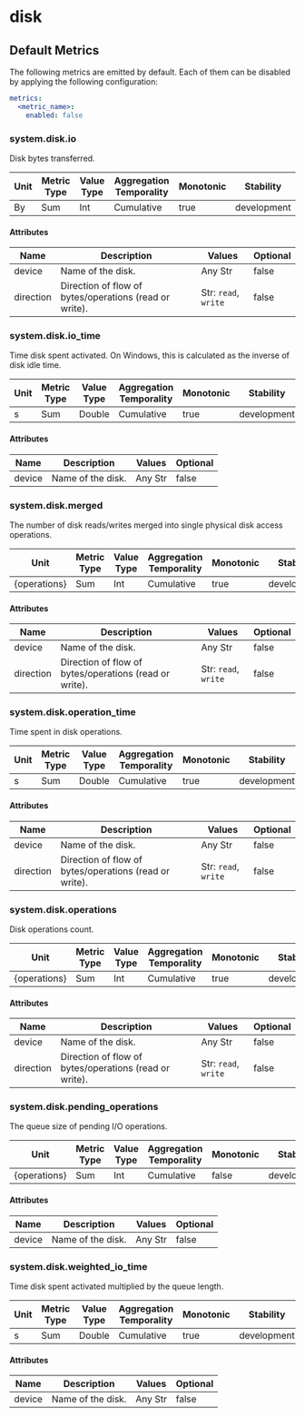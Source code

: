 [comment]: <> (Code generated by mdatagen. DO NOT EDIT.)

# disk

## Default Metrics

The following metrics are emitted by default. Each of them can be disabled by applying the following configuration:

```yaml
metrics:
  <metric_name>:
    enabled: false
```

### system.disk.io

Disk bytes transferred.

| Unit | Metric Type | Value Type | Aggregation Temporality | Monotonic | Stability |
| ---- | ----------- | ---------- | ----------------------- | --------- | --------- |
| By | Sum | Int | Cumulative | true | development |

#### Attributes

| Name | Description | Values | Optional |
| ---- | ----------- | ------ | -------- |
| device | Name of the disk. | Any Str | false |
| direction | Direction of flow of bytes/operations (read or write). | Str: ``read``, ``write`` | false |

### system.disk.io_time

Time disk spent activated. On Windows, this is calculated as the inverse of disk idle time.

| Unit | Metric Type | Value Type | Aggregation Temporality | Monotonic | Stability |
| ---- | ----------- | ---------- | ----------------------- | --------- | --------- |
| s | Sum | Double | Cumulative | true | development |

#### Attributes

| Name | Description | Values | Optional |
| ---- | ----------- | ------ | -------- |
| device | Name of the disk. | Any Str | false |

### system.disk.merged

The number of disk reads/writes merged into single physical disk access operations.

| Unit | Metric Type | Value Type | Aggregation Temporality | Monotonic | Stability |
| ---- | ----------- | ---------- | ----------------------- | --------- | --------- |
| {operations} | Sum | Int | Cumulative | true | development |

#### Attributes

| Name | Description | Values | Optional |
| ---- | ----------- | ------ | -------- |
| device | Name of the disk. | Any Str | false |
| direction | Direction of flow of bytes/operations (read or write). | Str: ``read``, ``write`` | false |

### system.disk.operation_time

Time spent in disk operations.

| Unit | Metric Type | Value Type | Aggregation Temporality | Monotonic | Stability |
| ---- | ----------- | ---------- | ----------------------- | --------- | --------- |
| s | Sum | Double | Cumulative | true | development |

#### Attributes

| Name | Description | Values | Optional |
| ---- | ----------- | ------ | -------- |
| device | Name of the disk. | Any Str | false |
| direction | Direction of flow of bytes/operations (read or write). | Str: ``read``, ``write`` | false |

### system.disk.operations

Disk operations count.

| Unit | Metric Type | Value Type | Aggregation Temporality | Monotonic | Stability |
| ---- | ----------- | ---------- | ----------------------- | --------- | --------- |
| {operations} | Sum | Int | Cumulative | true | development |

#### Attributes

| Name | Description | Values | Optional |
| ---- | ----------- | ------ | -------- |
| device | Name of the disk. | Any Str | false |
| direction | Direction of flow of bytes/operations (read or write). | Str: ``read``, ``write`` | false |

### system.disk.pending_operations

The queue size of pending I/O operations.

| Unit | Metric Type | Value Type | Aggregation Temporality | Monotonic | Stability |
| ---- | ----------- | ---------- | ----------------------- | --------- | --------- |
| {operations} | Sum | Int | Cumulative | false | development |

#### Attributes

| Name | Description | Values | Optional |
| ---- | ----------- | ------ | -------- |
| device | Name of the disk. | Any Str | false |

### system.disk.weighted_io_time

Time disk spent activated multiplied by the queue length.

| Unit | Metric Type | Value Type | Aggregation Temporality | Monotonic | Stability |
| ---- | ----------- | ---------- | ----------------------- | --------- | --------- |
| s | Sum | Double | Cumulative | true | development |

#### Attributes

| Name | Description | Values | Optional |
| ---- | ----------- | ------ | -------- |
| device | Name of the disk. | Any Str | false |
